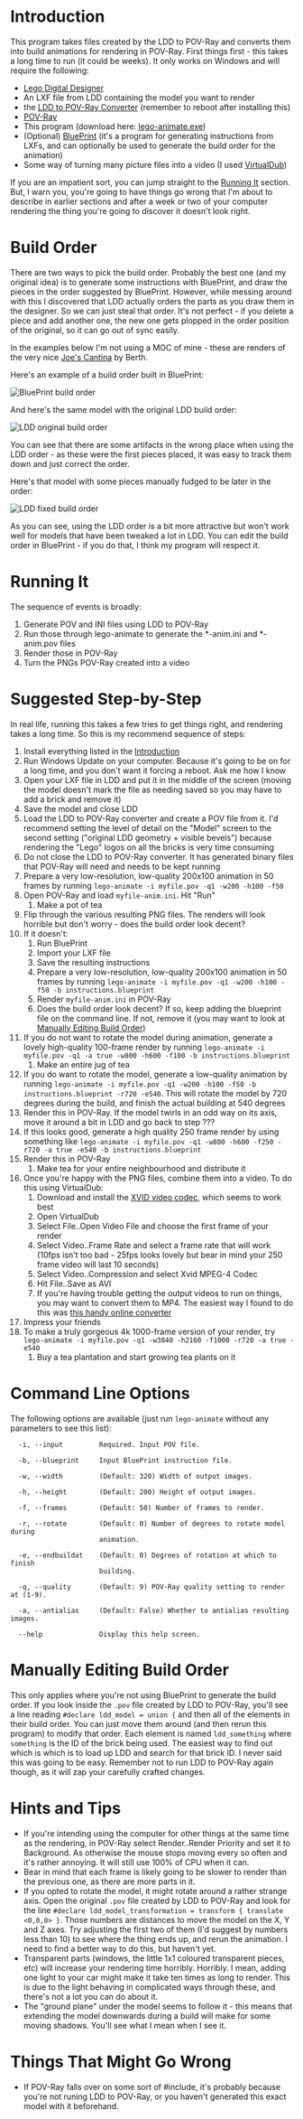 # Introduction

This program takes files created by the LDD to POV-Ray and converts them into build animations for rendering in POV-Ray. First things first - this takes a long time to run (it could be weeks). It only works on Windows and will require the following:

* [Lego Digital Designer](http://ldd.lego.com/en-us/)
* An LXF file from LDD containing the model you want to render
* the [LDD to POV-Ray Converter](http://ldd2povray.lddtools.com/) (remember to reboot after installing this)
* [POV-Ray](http://www.povray.org/download/)
* This program (download here: [lego-animate.exe](https://github.com/pugwonk/lego-animate/releases/download/1.0.0.0/lego-animate.exe))
* (Optional) [BluePrint](https://www.eurobricks.com/forum/index.php?/forums/topic/108346-software-blueprint-a-building-instruction-generator-for-ldd/) (it's a program for generating instructions from LXFs, and can optionally be used to generate the build order for the animation)
* Some way of turning many picture files into a video (I used [VirtualDub](http://virtualdub.org/))

If you are an impatient sort, you can jump straight to the [Running It](#running-it) section. But, I warn you, you're going to have things go wrong that I'm about to describe in earlier sections and after a week or two of your computer rendering the thing you're going to discover it doesn't look right.

# Build Order

There are two ways to pick the build order. Probably the best one (and my original idea) is to generate some instructions with BluePrint, and draw the pieces in the order suggested by BluePrint. However, while messing around with this I discovered that LDD actually orders the parts as you draw them in the designer. So we can just steal that order. It's not perfect - if you delete a piece and add another one, the new one gets plopped in the order position of the original, so it can go out of sync easily.

In the examples below I'm not using a MOC of mine - these are renders of the very nice [Joe's Cantina](https://rebrickable.com/mocs/MOC-2618/Berth/joes-cantina) by Berth.

Here's an example of a build order built in BluePrint:

![BluePrint build order](https://github.com/pugwonk/lego-animate/raw/master/samples/blueprint.gif)

And here's the same model with the original LDD build order:

![LDD original build order](https://github.com/pugwonk/lego-animate/raw/master/samples/ldd-original.gif)

You can see that there are some artifacts in the wrong place when using the LDD order - as these were the first pieces placed, it was easy to track them down and just correct the order.

Here's that model with some pieces manually fudged to be later in the order:

![LDD fixed build order](https://github.com/pugwonk/lego-animate/raw/master/samples/ldd-fixed.gif)

As you can see, using the LDD order is a bit more attractive but won't work well for models that have been tweaked a lot in LDD. You can edit the build order in BluePrint - if you do that, I think my program will respect it.

# Running It

The sequence of events is broadly:

1. Generate POV and INI files using LDD to POV-Ray
2. Run those through lego-animate to generate the *-anim.ini and *-anim.pov files
3. Render those in POV-Ray
4. Turn the PNGs POV-Ray created into a video

# Suggested Step-by-Step

In real life, running this takes a few tries to get things right, and rendering takes a long time. So this is my recommend sequence of steps:

1. Install everything listed in the [Introduction](#introduction)
1. Run Windows Update on your computer. Because it's going to be on for a long time, and you don't want it forcing a reboot. Ask me how I know
1. Open your LXF file in LDD and put it in the middle of the screen (moving the model doesn't mark the file as needing saved so you may have to add a brick and remove it)
1. Save the model and close LDD
1. Load the LDD to POV-Ray converter and create a POV file from it. I'd recommend setting the level of detail on the "Model" screen to the second setting ("original LDD geometry + visible bevels") because rendering the "Lego" logos on all the bricks is very time consuming
1. Do not close the LDD to POV-Ray converter. It has generated binary files that POV-Ray will need and needs to be kept running
1. Prepare a very low-resolution, low-quality 200x100 animation in 50 frames by running `lego-animate -i myfile.pov -q1 -w200 -h100 -f50`
1. Open POV-Ray and load `myfile-anim.ini`. Hit "Run"
   1. Make a pot of tea
1. Flip through the various resulting PNG files. The renders will look horrible but don't worry - does the build order look decent?
1. If it doesn't:
   1. Run BluePrint
   1. Import your LXF file
   1. Save the resulting instructions
   1. Prepare a very low-resolution, low-quality 200x100 animation in 50 frames by running `lego-animate -i myfile.pov -q1 -w200 -h100 -f50 -b instructions.blueprint`
   1. Render `myfile-anim.ini` in POV-Ray
   1. Does the build order look decent? If so, keep adding the blueprint file on the command line. If not, remove it (you may want to look at [Manually Editing Build Order](#manually-editing-build-order))
1. If you do not want to rotate the model during animation, generate a lovely high-quality 100-frame render by running `lego-animate -i myfile.pov -q1 -a true -w800 -h600 -f100 -b instructions.blueprint`
   1. Make an entire jug of tea
1. If you do want to rotate the model, generate a low-quality animation by running `lego-animate -i myfile.pov -q1 -w200 -h100 -f50 -b instructions.blueprint -r720 -e540`. This will rotate the model by 720 degrees during the build, and finish the actual building at 540 degrees
1. Render this in POV-Ray. If the model twirls in an odd way on its axis, move it around a bit in LDD and go back to step ???
1. If this looks good, generate a high quality 250 frame render by using something like `lego-animate -i myfile.pov -q1 -w800 -h600 -f250 -r720 -a true -e540 -b instructions.blueprint`
1. Render this in POV-Ray
   1. Make tea for your entire neighbourhood and distribute it
1. Once you're happy with the PNG files, combine them into a video. To do this using VirtualDub:
   1. Download and install the [XVID video codec](https://www.xvid.com/download/), which seems to work best
   1. Open VirtualDub
   1. Select File..Open Video File and choose the first frame of your render
   1. Select Video..Frame Rate and select a frame rate that will work (10fps isn't too bad - 25fps looks lovely but bear in mind your 250 frame video will last 10 seconds)
   1. Select Video..Compression and select Xvid MPEG-4 Codec
   1. Hit File..Save as AVI
   1. If you're having trouble getting the output videos to run on things, you may want to convert them to MP4. The easiest way I found to do this was [this handy online converter](https://video.online-convert.com/convert-to-mp4)
1. Impress your friends
1. To make a truly gorgeous 4k 1000-frame version of your render, try `lego-animate -i myfile.pov -q1 -w3840 -h2160 -f1000 -r720 -a true -e540`
   1. Buy a tea plantation and start growing tea plants on it

# Command Line Options

The following options are available (just run `lego-animate` without any parameters to see this list):

```
  -i, --input         Required. Input POV file.

  -b, --blueprint     Input BluePrint instruction file.

  -w, --width         (Default: 320) Width of output images.

  -h, --height        (Default: 200) Height of output images.

  -f, --frames        (Default: 50) Number of frames to render.

  -r, --rotate        (Default: 0) Number of degrees to rotate model during
                      animation.

  -e, --endbuildat    (Default: 0) Degrees of rotation at which to finish
                      building.

  -q, --quality       (Default: 9) POV-Ray quality setting to render at (1-9).

  -a, --antialias     (Default: False) Whether to antialias resulting images.

  --help              Display this help screen.
```

# Manually Editing Build Order

This only applies where you're not using BluePrint to generate the build order. If you look inside the `.pov` file created by LDD to POV-Ray, you'll see a line reading `#declare ldd_model = union {` and then all of the elements in their build order. You can just move them around (and then rerun this program) to modify that order. Each element is named `ldd_something` where `something` is the ID of the brick being used. The easiest way to find out which is which is to load up LDD and search for that brick ID. I never said this was going to be easy. Remember not to run LDD to POV-Ray again though, as it will zap your carefully crafted changes.

# Hints and Tips

* If you're intending using the computer for other things at the same time as the rendering, in POV-Ray select Render..Render Priority and set it to Background. As otherwise the mouse stops moving every so often and it's rather annoying. It will still use 100% of CPU when it can.
* Bear in mind that each frame is likely going to be slower to render than the previous one, as there are more parts in it.
* If you opted to rotate the model, it might rotate around a rather strange axis. Open the original `.pov` file created by LDD to POV-Ray and look for the line `#declare ldd_model_transformation = transform { translate <0,0,0> }`. Those numbers are distances to move the model on the X, Y and Z axes. Try adjusting the first two of them (I'd suggest by numbers less than 10) to see where the thing ends up, and rerun the animation. I need to find a better way to do this, but haven't yet.
* Transparent parts (windows, the little 1x1 coloured transparent pieces, etc) will increase your rendering time horribly. Horribly. I mean, adding one light to your car might make it take ten times as long to render. This is due to the light behaving in complicated ways through these, and there's not a lot you can do about it.
* The "ground plane" under the model seems to follow it - this means that extending the model downwards during a build will make for some moving shadows. You'll see what I mean when I see it.

# Things That Might Go Wrong

* If POV-Ray falls over on some sort of #include, it's probably because you're not runing LDD to POV-Ray, or you haven't generated this exact model with it beforehand.

